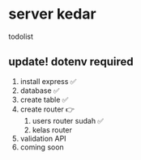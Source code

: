 # server kedar

todolist

## update! dotenv required

1. install express ✅
2. database ✅
3. create table ✅
4. create router 👉
   1. users router sudah ✅
   2. kelas router
5. validation API
6. coming soon
